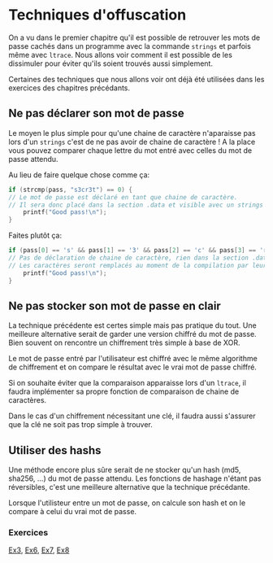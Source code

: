 # Techniques d'offuscation

On a vu dans le premier chapitre qu'il est possible de retrouver les mots de passe cachés dans un programme avec la commande `strings` et parfois même avec `ltrace`. Nous allons voir comment il est possible de les dissimuler pour éviter qu'ils soient trouvés aussi simplement.

Certaines des techniques que nous allons voir ont déjà été utilisées dans les exercices des chapitres précédants.

## Ne pas déclarer son mot de passe

Le moyen le plus simple pour qu'une chaine de caractère n'aparaisse pas lors d'un `strings` c'est de ne pas avoir de chaine de caractère ! A la place vous pouvez comparer chaque lettre du mot entré avec celles du mot de passe attendu.

Au lieu de faire quelque chose comme ça:

```C
if (strcmp(pass, "s3cr3t") == 0) {
// Le mot de passe est déclaré en tant que chaine de caractère.
// Il sera donc placé dans la section .data et visible avec un strings
	printf("Good pass!\n");
}
```

Faites plutôt ça:

```C
if (pass[0] == 's' && pass[1] == '3' && pass[2] == 'c' && pass[3] == 'r' pass[4] == '3' && pass[5] == 't') {
// Pas de déclaration de chaine de caractère, rien dans la section .data
// Les caractères seront remplacés au moment de la compilation par leur code ASCII directement dans la section .text
	printf("Good pass!\n");
}
```

## Ne pas stocker son mot de passe en clair

La technique précédente est certes simple mais pas pratique du tout. Une meilleure alternative serait de garder une version chiffré du mot de passe. Bien souvent on rencontre un chiffrement très simple à base de XOR.

Le mot de passe entré par l'utilisateur est chiffré avec le même algorithme de chiffrement et on compare le résultat avec le vrai mot de passe chiffré.

Si on souhaite éviter que la comparaison apparaisse lors d'un `ltrace`, il faudra implémenter sa propre fonction de comparaison de chaine de caractères.

Dans le cas d'un chiffrement nécessitant une clé, il faudra aussi s'assurer que la clé ne soit pas trop simple à trouver.

## Utiliser des hashs

Une méthode encore plus sûre serait de ne stocker qu'un hash (md5, sha256, ...) du mot de passe attendu. Les fonctions de hashage n'étant pas réversibles, c'est une meilleure alternative que la technique précédante.

Lorsque l'utilisteur entre un mot de passe, on calcule son hash et on le compare à celui du vrai mot de passe.

### Exercices

[Ex3](../Exercices/Ex3), [Ex6](../Exercices/Ex6), [Ex7](../Exercices/Ex7), [Ex8](../Exercices/Ex8)
